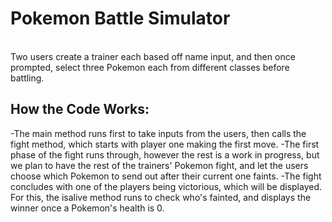 # Pokemon Battle Simulator
<br /> Two users create a trainer each based off name input, and then once prompted, select three Pokemon each from different classes before battling. 
## How the Code Works:
-The main method runs first to take inputs from the users, then calls the fight method, which starts with player one making the first move.
-The first phase of the fight runs through, however the rest is a work in progress, but we plan to have the rest of the trainers' Pokemon fight, and let the users choose which Pokemon to send out after their current one faints.
-The fight concludes with one of the players being victorious, which will be displayed. For this, the isalive method runs to check who's fainted, and displays the winner once a Pokemon's health is 0.
